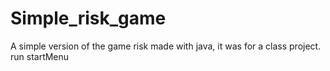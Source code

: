 # Simple_risk_game
A simple version of the game risk made with java, it was for a class project. 
run startMenu
